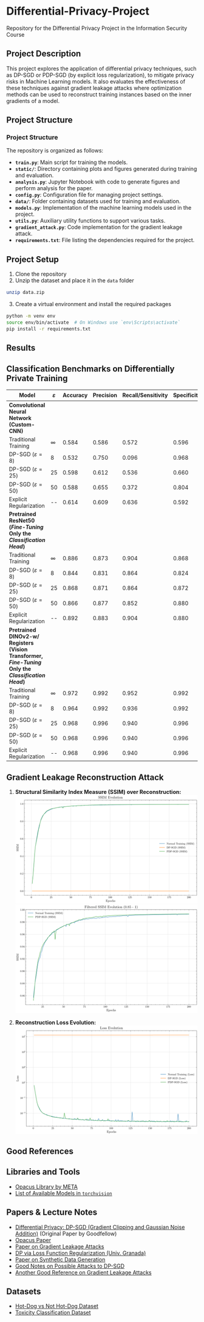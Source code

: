 # Differential-Privacy-Project
Repository for the Differential Privacy Project in the Information Security Course

## Project Description

This project explores the application of differential privacy techniques, such as DP-SGD or PDP-SGD (by explicit loss regularization), to mitigate privacy risks in Machine Learning models. It also evaluates the effectiveness of these techniques against gradient leakage attacks where optimization methods can be used to reconstruct training instances based on the inner gradients of a model.

## Project Structure

### Project Structure

The repository is organized as follows:

- **`train.py`**: Main script for training the models.
- **`static/`**: Directory containing plots and figures generated during training and evaluation.
- **`analysis.py`**: Jupyter Notebook with code to generate figures and perform analysis for the paper.
- **`config.py`**: Configuration file for managing project settings.
- **`data/`**: Folder containing datasets used for training and evaluation.
- **`models.py`**: Implementation of the machine learning models used in the project.
- **`utils.py`**: Auxiliary utility functions to support various tasks.
- **`gradient_attack.py`**: Code implementation for the gradient leakage attack.
- **`requirements.txt`**: File listing the dependencies required for the project.

## Project Setup

1. Clone the repository
2. Unzip the dataset and place it in the `data` folder
```bash
unzip data.zip
```
3. Create a virtual environment and install the required packages
```bash
python -m venv env
source env/bin/activate  # On Windows use `env\Scripts\activate`
pip install -r requirements.txt
```

## Results

## Classification Benchmarks on Differentially Private Training

| Model | $\varepsilon$ | Accuracy | Precision | Recall/Sensitivity | Specificity | $F_1$ | MCC |
|--------|---------------|----------|-----------|---------------------|-------------|-------|-----|
| **Convolutional Neural Network (Custom-CNN)** ||||||||
| Traditional Training | $\infty$ | 0.584 | 0.586 | 0.572 | 0.596 | 0.579 | 0.168 |
| DP-SGD $(\varepsilon=8)$ | 8 | 0.532 | 0.750 | 0.096 | 0.968 | 0.170 | 0.131 |
| DP-SGD $(\varepsilon=25)$ | 25 | 0.598 | 0.612 | 0.536 | 0.660 | 0.571 | 0.198 |
| DP-SGD $(\varepsilon=50)$ | 50 | 0.588 | 0.655 | 0.372 | 0.804 | 0.475 | 0.195 |
| Explicit Regularization | -- | 0.614 | 0.609 | 0.636 | 0.592 | 0.622 | 0.228 |
| **Pretrained ResNet50 (*Fine-Tuning* Only the *Classification Head*)** ||||||||
| Traditional Training | $\infty$ | 0.886 | 0.873 | 0.904 | 0.868 | 0.888 | 0.773 |
| DP-SGD $(\varepsilon=8)$ | 8 | 0.844 | 0.831 | 0.864 | 0.824 | 0.847 | 0.689 |
| DP-SGD $(\varepsilon=25)$ | 25 | 0.868 | 0.871 | 0.864 | 0.872 | 0.868 | 0.736 |
| DP-SGD $(\varepsilon=50)$ | 50 | 0.866 | 0.877 | 0.852 | 0.880 | 0.864 | 0.732 |
| Explicit Regularization | -- | 0.892 | 0.883 | 0.904 | 0.880 | 0.893 | 0.784 |
| **Pretrained DINOv2-w/ Registers (Vision Transformer, *Fine-Tuning* Only the *Classification Head*)** ||||||||
| Traditional Training | $\infty$ | 0.972 | 0.992 | 0.952 | 0.992 | 0.971 | 0.945 |
| DP-SGD $(\varepsilon=8)$ | 8 | 0.964 | 0.992 | 0.936 | 0.992 | 0.963 | 0.929 |
| DP-SGD $(\varepsilon=25)$ | 25 | 0.968 | 0.996 | 0.940 | 0.996 | 0.967 | 0.938 |
| DP-SGD $(\varepsilon=50)$ | 50 | 0.968 | 0.996 | 0.940 | 0.996 | 0.967 | 0.938 |
| Explicit Regularization | -- | 0.968 | 0.996 | 0.940 | 0.996 | 0.967 | 0.938 |

## Gradient Leakage Reconstruction Attack

1. **Structural Similarity Index Measure (SSIM) over Reconstruction:**
    ![SSIM Plot](static/SSIM_Evolution.png)
    ![SSIM Plot Filtered](static/SSIM_Evolution_Filtered.png)

2. **Reconstruction Loss Evolution:**  
    ![Loss Plot](static/Loss_Evolution.png)

## Good References

## Libraries and Tools
- [Opacus Library by META](https://opacus.ai/)
- [List of Available Models in `torchvision`](https://pytorch.org/vision/main/models.html#classification)

## Papers & Lecture Notes
- [Differential Privacy: DP-SGD (Gradient Clipping and Gaussian Noise Addition)](https://arxiv.org/pdf/1607.00133) (Original Paper by Goodfellow)
- [Opacus Paper](https://arxiv.org/pdf/2109.12298)
- [Paper on Gradient Leakage Attacks](https://arxiv.org/abs/2004.10397)
- [DP via Loss Function Regularization (Univ. Granada)](https://arxiv.org/abs/2409.17144)
- [Paper on Synthetic Data Generation](https://arxiv.org/pdf/2306.01684)
- [Good Notes on Possible Attacks to DP-SGD](https://www.khoury.northeastern.edu/home/alina/classes/Fall2021/Lecture17_Notes.pdf)
- [Another Good Reference on Gradient Leakage Attacks](https://link.springer.com/article/10.1007/s10462-023-10550-z)

## Datasets
- [Hot-Dog vs Not Hot-Dog Dataset](https://www.kaggle.com/datasets/dansbecker/hot-dog-not-hot-dog/data)
- [Toxicity Classification Dataset](https://www.kaggle.com/c/jigsaw-unintended-bias-in-toxicity-classification/data)